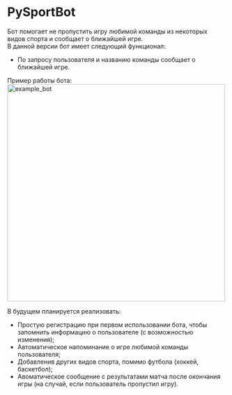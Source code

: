 # PySportBot

Бот помогает не пропустить игру любимой команды из некоторых видов спорта и сообщает о ближайшей игре. \
В данной версии бот имеет следующий функционал:
* По запросу пользователя и названию команды сообщает о ближайшей игре.

Пример работы бота: \
<img src="/images/example.png" alt="example_bot" width="500"/>

В будущем планируется реализовать:
* Простую регистрацию при первом использовании бота, чтобы запомнить информацию о пользователе (с возможностью изменения);
* Автоматическое напоминание о игре любимой команды пользователя;
* Добавленив других видов спорта, помимо футбола (хоккей, баскетбол);
* Авоматическое сообщение с результатами матча после окончания игры (на случай, если пользователь пропустил игру).
